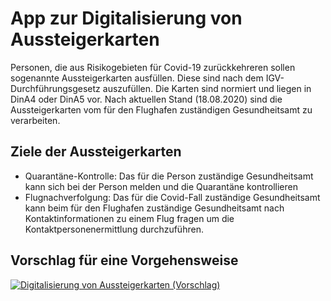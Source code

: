 # App zur Digitalisierung von Aussteigerkarten
Personen, die aus Risikogebieten für Covid-19 zurückkehreren sollen sogenannte Aussteigerkarten ausfüllen. Diese sind nach dem IGV-Durchführungsgesetz auszufüllen. Die Karten sind normiert und liegen in DinA4 oder DinA5 vor. Nach aktuellen Stand (18.08.2020) sind die Aussteigerkarten vom für den Flughafen zuständigen Gesundheitsamt zu verarbeiten. 
## Ziele der Aussteigerkarten
* Quarantäne-Kontrolle: Das für die Person zuständige Gesundheitsamt kann sich bei der Person melden und die Quarantäne kontrollieren
* Flugnachverfolgung: Das für die Covid-Fall zuständige Gesundheitsamt kann beim für den Flughafen zuständige Gesundheitsamt nach Kontaktinformationen zu einem Flug fragen um die Kontaktpersonenermittlung durchzuführen.

## Vorschlag für eine Vorgehensweise
[![Digitalisierung von Aussteigerkarten (Vorschlag)](https://res.cloudinary.com/marcomontalbano/image/upload/v1597774968/video_to_markdown/images/vimeo--448992637-c05b58ac6eb4c4700831b2b3070cd403.jpg)](https://vimeo.com/448992637 "Digitalisierung von Aussteigerkarten (Vorschlag)")